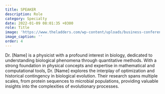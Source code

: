 ```yaml
---
title: SPEAKER 
description: Role
category: Specialty
date: 2022-01-09 08:01:35 +0300
role: Title
image: 'https://www.theladders.com/wp-content/uploads/business-conference-190730.jpg'
image_caption: ''
order: 4
---
```

Dr. [Name] is a physicist with a profound interest in biology, dedicated to understanding biological phenomena through quantitative methods. With a strong foundation in physical concepts and expertise in mathematical and computational tools, Dr. [Name] explores the interplay of optimization and historical contingency in biological evolution. Their research spans multiple scales, from protein sequences to microbial populations, providing valuable insights into the complexities of evolutionary processes.